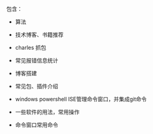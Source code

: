 包含： 

- 算法        

- 技术博客、书籍推荐

- charles 抓包

- 常见报错信息统计

- 博客搭建

- 常见包、插件介绍

- windows powershell ISE管理命令窗口，并集成git命令

- 一些软件的用法，常用操作

- 命令窗口常用命令

